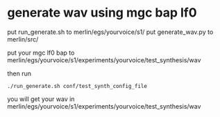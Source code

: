 # generate wav using mgc bap lf0
put run_generate.sh to merlin/egs/yourvoice/s1/
put generate_wav.py to merlin/src/

put your mgc lf0 bap to
merlin/egs/yourvoice/s1/experiments/yourvoice/test_synthesis/wav

then run 
```
./run_generate.sh conf/test_synth_config_file
```

you will get your wav in 
merlin/egs/yourvoice/s1/experiments/yourvoice/test_synthesis/wav
